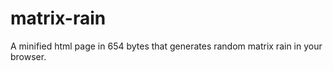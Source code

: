 # matrix-rain

A minified html page in 654 bytes that generates random matrix rain in your browser.
